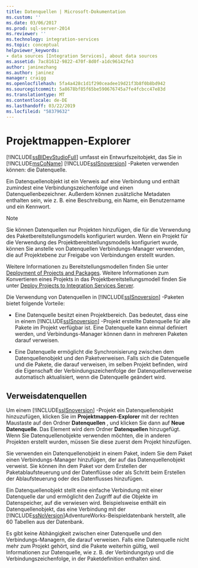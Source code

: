 ```yaml
---
title: Datenquellen | Microsoft-Dokumentation
ms.custom: ''
ms.date: 03/06/2017
ms.prod: sql-server-2014
ms.reviewer: ''
ms.technology: integration-services
ms.topic: conceptual
helpviewer_keywords:
- data sources [Integration Services], about data sources
ms.assetid: 7ac81612-9822-470f-8d0f-a1dc96142fe3
author: janinezhang
ms.author: janinez
manager: craigg
ms.openlocfilehash: 5fa4a428c1d1f290ceadee19d21f3b8f0b8bd942
ms.sourcegitcommit: 5a8678bf85f65be590676745a7fe4fcbcc47e83d
ms.translationtype: MT
ms.contentlocale: de-DE
ms.lasthandoff: 03/22/2019
ms.locfileid: "58379632"
---
```

# <a name="data-sources"></a>Projektmappen-Explorer
  [!INCLUDE[ssBIDevStudioFull](../../includes/ssbidevstudiofull-md.md)] umfasst ein Entwurfszeitobjekt, das Sie in [!INCLUDE[msCoName](../../includes/msconame-md.md)] [!INCLUDE[ssISnoversion](../../includes/ssisnoversion-md.md)] -Paketen verwenden können: die Datenquelle.  
  
 Ein Datenquellenobjekt ist ein Verweis auf eine Verbindung und enthält zumindest eine Verbindungszeichenfolge und einen Datenquellenbezeichner. Außerdem können zusätzliche Metadaten enthalten sein, wie z. B. eine Beschreibung, ein Name, ein Benutzername und ein Kennwort.  
  
> [!NOTE]  
>  Sie können Datenquellen nur Projekten hinzufügen, die für die Verwendung des Paketbereitstellungsmodells konfiguriert wurden. Wenn ein Projekt für die Verwendung des Projektbereitstellungsmodells konfiguriert wurde, können Sie anstelle von Datenquellen Verbindungs-Manager verwenden, die auf Projektebene zur Freigabe von Verbindungen erstellt wurden.  
>   
>  Weitere Informationen zu Bereitstellungsmodellen finden Sie unter [Deployment of Projects and Packages](../packages/deploy-integration-services-ssis-projects-and-packages.md). Weitere Informationen zum Konvertieren eines Projekts in das Projektbereitstellungsmodell finden Sie unter [Deploy Projects to Integration Services Server](../deploy-projects-to-integration-services-server.md).  
  
 Die Verwendung von Datenquellen in [!INCLUDE[ssISnoversion](../../includes/ssisnoversion-md.md)] -Paketen bietet folgende Vorteile:  
  
-   Eine Datenquelle besitzt einen Projektbereich. Das bedeutet, dass eine in einem [!INCLUDE[ssISnoversion](../../includes/ssisnoversion-md.md)] -Projekt erstellte Datenquelle für alle Pakete im Projekt verfügbar ist. Eine Datenquelle kann einmal definiert werden, und Verbindungs-Manager können dann in mehreren Paketen darauf verweisen.  
  
-   Eine Datenquelle ermöglicht die Synchronisierung zwischen dem Datenquellenobjekt und den Paketverweisen. Falls sich die Datenquelle und die Pakete, die darauf verweisen, im selben Projekt befinden, wird die Eigenschaft der Verbindungszeichenfolge der Datenquellenverweise automatisch aktualisiert, wenn die Datenquelle geändert wird.  
  
## <a name="reference-data-sources"></a>Verweisdatenquellen  
 Um einem [!INCLUDE[ssISnoversion](../../includes/ssisnoversion-md.md)] -Projekt ein Datenquellenobjekt hinzuzufügen, klicken Sie im **Projektmappen-Explorer** mit der rechten Maustaste auf den Ordner **Datenquellen** , und klicken Sie dann auf **Neue Datenquelle**. Das Element wird dem Ordner **Datenquellen** hinzugefügt. Wenn Sie Datenquellenobjekte verwenden möchten, die in anderen Projekten erstellt wurden, müssen Sie diese zuerst dem Projekt hinzufügen.  
  
 Sie verwenden ein Datenquellenobjekt in einem Paket, indem Sie dem Paket einen Verbindungs-Manager hinzufügen, der auf das Datenquellenobjekt verweist. Sie können ihn dem Paket vor dem Erstellen der Paketablaufsteuerung und der Datenflüsse oder als Schritt beim Erstellen der Ablaufsteuerung oder des Datenflusses hinzufügen.  
  
 Ein Datenquellenobjekt stellt eine einfache Verbindung mit einer Datenquelle dar und ermöglicht den Zugriff auf die Objekte im Datenspeicher, auf die verwiesen wird. Beispielsweise enthält ein Datenquellenobjekt, das eine Verbindung mit der [!INCLUDE[ssNoVersion](../../includes/ssnoversion-md.md)]AdventureWorks-Beispieldatenbank herstellt, alle 60 Tabellen aus der Datenbank.  
  
 Es gibt keine Abhängigkeit zwischen einer Datenquelle und den Verbindungs-Managern, die darauf verweisen. Falls eine Datenquelle nicht mehr zum Projekt gehört, sind die Pakete weiterhin gültig, weil Informationen zur Datenquelle, wie z. B. der Verbindungstyp und die Verbindungszeichenfolge, in der Paketdefinition enthalten sind.  
  
  
